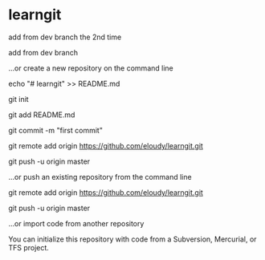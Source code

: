 # learngit
add from dev branch the 2nd time

add from dev branch

…or create a new repository on the command line

echo "# learngit" >> README.md

git init

git add README.md

git commit -m "first commit"

git remote add origin https://github.com/eloudy/learngit.git

git push -u origin master

…or push an existing repository from the command line

git remote add origin https://github.com/eloudy/learngit.git

git push -u origin master

…or import code from another repository

You can initialize this repository with code from a Subversion, Mercurial, or TFS project.

